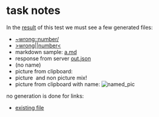 # task notes
In the [result](./expected_output.md) of this test
we must see a few generated files:
- [~wrong::number/]()
- [>wrong||number<]()
- markdown sample: [a.md]()
- response from server [out.json]()
- []() (no name)
- picture from clipboard: ![]()
- picture ![]() and non picture []() mix!
- picture from clipboard with name: ![named_pic]()

no generation is done for links:
- [existing file](../.gitignore)
